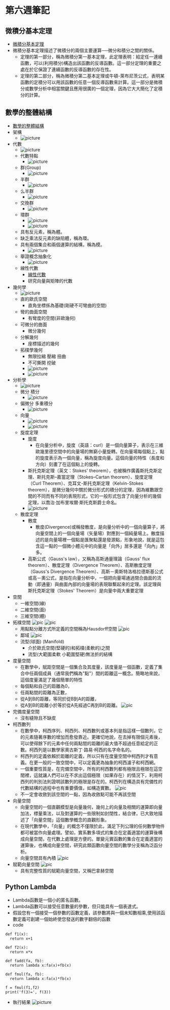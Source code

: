 # 第六週筆記
## 微積分基本定理
* [微積分基本定理](https://zh.wikipedia.org/wiki/%E5%BE%AE%E7%A7%AF%E5%88%86%E5%9F%BA%E6%9C%AC%E5%AE%9A%E7%90%86)
* 微積分基本定理描述了微積分的兩個主要運算──微分和積分之間的關係。
  * 定理的第一部分，稱為微積分第一基本定理，此定理表明：給定任一連續函數，可以(利用積分)構造出該函數的反導函數。這一部分定理的重要之處在於它保證了連續函數的反導函數的存在性。
  * 定理的第二部分，稱為微積分第二基本定理或牛頓-萊布尼茨公式，表明某函數的定積分可以用該函數的任意一個反導函數來計算。這一部分是微積分或數學分析中相當關鍵且應用很廣的一個定理，因為它大大簡化了定積分的計算。
## 數學的整體結構
* [數學的整體結構](https://speakerdeck.com/ccckmit/yong-shi-fen-zhong-kuai-su-zhang-wo-shu-xue-de-zheng-ti-jie-gou)
* 架構
  * ![picture](https://github.com/www-abcdefg/ai109b/blob/main/pic/%E7%AC%AC%E5%85%AD%E9%80%B1pic/%E7%AC%AC%E5%85%AD%E9%80%B1%E5%9C%96%E4%B8%80.png)
* 代數
  * ![picture](https://github.com/www-abcdefg/ai109b/blob/main/pic/%E7%AC%AC%E5%85%AD%E9%80%B1pic/%E7%AC%AC%E5%85%AD%E9%80%B1%E5%9C%96%E4%BA%8C.png)
  * 代數特點
    * ![picture](https://github.com/www-abcdefg/ai109b/blob/main/pic/%E7%AC%AC%E5%85%AD%E9%80%B1pic/%E7%AC%AC%E5%85%AD%E9%80%B1%E5%9C%96%E4%BA%94.png)
  * 群(Group)
    * ![picture](https://github.com/www-abcdefg/ai109b/blob/main/pic/%E7%AC%AC%E5%85%AD%E9%80%B1pic/%E7%AC%AC%E5%85%AD%E9%80%B1%E5%9C%96%E5%85%AD.png)
  * 半群
    * ![picture](https://github.com/www-abcdefg/ai109b/blob/main/pic/%E7%AC%AC%E5%85%AD%E9%80%B1pic/%E7%AC%AC%E5%85%AD%E9%80%B1%E5%9C%96%E4%B8%83.png)
  * 么半群
    * ![picture](https://github.com/www-abcdefg/ai109b/blob/main/pic/%E7%AC%AC%E5%85%AD%E9%80%B1pic/%E7%AC%AC%E5%85%AD%E9%80%B1%E5%9C%96%E5%85%AB.png)
  * 交換群
    * ![picture](https://github.com/www-abcdefg/ai109b/blob/main/pic/%E7%AC%AC%E5%85%AD%E9%80%B1pic/%E7%AC%AC%E5%85%AD%E9%80%B1%E5%9C%96%E4%B9%9D.png)
  * 環群
    * ![picture](https://github.com/www-abcdefg/ai109b/blob/main/pic/%E7%AC%AC%E5%85%AD%E9%80%B1pic/%E7%AC%AC%E5%85%AD%E9%80%B1%E5%9C%96%E5%8D%81.png)
    * ![picture](https://github.com/www-abcdefg/ai109b/blob/main/pic/%E7%AC%AC%E5%85%AD%E9%80%B1pic/%E7%AC%AC%E5%85%AD%E9%80%B1%E5%9C%96%E5%8D%81%E4%B8%80.png)
  * 具有反元素，稱為體。
  * 缺乏乘法反元素的缺陷體，稱為環。
  * 具有兩個集合和兩個運算的結構，稱為模。
    * ![picture](https://github.com/www-abcdefg/ai109b/blob/main/pic/%E7%AC%AC%E5%85%AD%E9%80%B1pic/%E7%AC%AC%E5%85%AD%E9%80%B1%E5%9C%96%E5%8D%81%E4%BA%8C.png)
  * 舉證概念抽象化
    * ![picture](https://github.com/www-abcdefg/ai109b/blob/main/pic/%E7%AC%AC%E5%85%AD%E9%80%B1pic/%E7%AC%AC%E5%85%AD%E9%80%B1%E5%9C%96%E5%8D%81%E4%B8%89.png)
  * 線性代數
    * [線性代數](https://www.slideshare.net/ccckmit/ss-57144026)
    * 研究向量與矩陣的代數
* 幾何學
  * ![picture](https://github.com/www-abcdefg/ai109b/blob/main/pic/%E7%AC%AC%E5%85%AD%E9%80%B1pic/%E7%AC%AC%E5%85%AD%E9%80%B1%E5%9C%96%E4%B8%89.png)
  * 直的歐氏空間
    * 直角坐標係為基礎(剛硬不可彎曲的空間)
  * 彎的曲面空間
    * 有彎度的空間(非歐幾何)
  * 可微分的曲面
    * 微分幾何
  * 分解幾何
    * 座標描述的幾何
  * 拓樸學幾何
    * 無限拉縮 壓縮 扭曲
    * 不可撕開 挖破
    * ![picture](https://github.com/www-abcdefg/ai109b/blob/main/pic/%E7%AC%AC%E5%85%AD%E9%80%B1pic/%E7%AC%AC%E5%85%AD%E9%80%B1%E5%9C%96%E5%8D%81%E4%B9%9D.png)
    * ![picture](https://github.com/www-abcdefg/ai109b/blob/main/pic/%E7%AC%AC%E5%85%AD%E9%80%B1pic/%E7%AC%AC%E5%85%AD%E9%80%B1%E5%9C%96%E4%BA%8C%E5%8D%81.png)
* 分析學
  * ![picture](https://github.com/www-abcdefg/ai109b/blob/main/pic/%E7%AC%AC%E5%85%AD%E9%80%B1pic/%E7%AC%AC%E5%85%AD%E9%80%B1%E5%9C%96%E5%9B%9B.png)
  * 微分 積分
    * ![picture](https://github.com/www-abcdefg/ai109b/blob/main/pic/%E7%AC%AC%E5%85%AD%E9%80%B1pic/%E7%AC%AC%E5%85%AD%E9%80%B1%E5%9C%96%E5%8D%81%E5%9B%9B.png)
  * 偏微分 多重積分
    * ![picture](https://github.com/www-abcdefg/ai109b/blob/main/pic/%E7%AC%AC%E5%85%AD%E9%80%B1pic/%E7%AC%AC%E5%85%AD%E9%80%B1%E5%9C%96%E5%8D%81%E4%BA%94.png)
  * 向量
    * ![picture](https://github.com/www-abcdefg/ai109b/blob/main/pic/%E7%AC%AC%E5%85%AD%E9%80%B1pic/%E7%AC%AC%E5%85%AD%E9%80%B1%E5%9C%96%E5%8D%81%E5%85%AD.png)
    * ![picture](https://github.com/www-abcdefg/ai109b/blob/main/pic/%E7%AC%AC%E5%85%AD%E9%80%B1pic/%E7%AC%AC%E5%85%AD%E9%80%B1%E5%9C%96%E5%8D%81%E4%B8%83.png)
  * 旋度定理
    * 旋度
      * 在向量分析中，旋度（英語：curl）是一個向量算子，表示在三維歐幾里德空間中的向量場的無窮小量旋轉。在向量場每個點上，點的旋度表示為一個向量，稱為旋度向量。這個向量的特性（長度和方向）刻畫了在這個點上的旋轉。
    * 斯托克斯定理（英文：Stokes' theorem），也被稱作廣義斯托克斯定理、斯托克斯–嘉當定理（Stokes–Cartan theorem）、旋度定理（Curl Theorem）、克耳文-斯托克斯定理（Kelvin-Stokes theorem），是微分幾何中關於微分形式的積分的定理，因為維數跟空間的不同而有不同的表現形式，它的一般形式包含了向量分析的幾個定理，以喬治·加布里埃爾·斯托克斯爵士命名。
    * ![picture](https://github.com/www-abcdefg/ai109b/blob/main/pic/%E7%AC%AC%E5%85%AD%E9%80%B1pic/%E7%AC%AC%E5%85%AD%E9%80%B1%E5%9C%96%E5%8D%81%E5%85%AB.png)
  * 散度定理
    * 散度
      * 散度(Divergence)或稱發散度，是向量分析中的一個向量算子，將向量空間上的一個向量場（矢量場）對應到一個純量場上。散度描述的是向量場裡一個點是匯聚點還是發源點，形象地說，就是這包含這一點的一個微小體元中的向量是「向外」居多還是「向內」居多。
    * 高斯公式（Gauss's law），又稱為高斯通量理論（Gauss' flux theorem）、散度定理（Divergence Theorem）、高斯散度定理（Gauss's Divergence Theorem）、高斯－奧斯特洛格拉德斯基公式或高－奧公式，是指在向量分析中，一個把向量場通過閉合曲面的流動（即通量）與曲面內部的向量場的表現聯繫起來的定理。該定理與斯托克斯定理（Stokes' Theorem）是向量中兩大重要定理
* 空間
  * 一維空間(線)
  * 二維空間(面)
  * 三維空間(體)
* 拓樸空間
  ![pic](https://github.com/www-abcdefg/ai109b/blob/main/pic/%E7%AC%AC%E5%85%AD%E9%80%B1pic/%E7%AC%AC%E5%85%AD%E9%80%B1%E5%9C%96%E4%BA%8C%E4%B8%80.png)
  ![pic](https://github.com/www-abcdefg/ai109b/blob/main/pic/%E7%AC%AC%E5%85%AD%E9%80%B1pic/%E7%AC%AC%E5%85%AD%E9%80%B1%E5%9C%96%E4%BA%8C%E4%BA%8C.png)
  * 用點點分離方式所定義的空間稱為Hausdorff空間
    ![pic](https://github.com/www-abcdefg/ai109b/blob/main/pic/%E7%AC%AC%E5%85%AD%E9%80%B1pic/%E7%AC%AC%E5%85%AD%E9%80%B1%E5%9C%96%E4%BA%8C%E4%B8%89.png)
  * 鄰域
    ![pic](https://github.com/www-abcdefg/ai109b/blob/main/pic/%E7%AC%AC%E5%85%AD%E9%80%B1pic/%E7%AC%AC%E5%85%AD%E9%80%B1%E5%9C%96%E4%BA%8C%E5%9B%9B.png)
  * 流型(球面) (Manifold)
    * 介於歐氏空間(堅硬的)和拓樸(柔軟的)之間 
    * 流型(大範圍柔軟 小範圍堅硬)無法折的結構
* 度量空間
  * 在數學中，賦距空間是一個集合及其度量，該度量是一個函數，定義了集合中任兩個成員（通常我們稱為"點"）間的距離這一概念。簡略地來說，這個度量滿足了幾個簡單的特性
  * 每個點和自己的距離為0，
  * 任兩點間的距離為正數， 
  * 從A到B的距離，等同於從B到A的距離，
  * 從A到B的距離小於等於從A先經過C再到B的距離。
  ![pic](https://github.com/www-abcdefg/ai109b/blob/main/pic/%E7%AC%AC%E5%85%AD%E9%80%B1pic/%E7%AC%AC%E5%85%AD%E9%80%B1%E5%9C%96%E4%BA%8C%E4%BA%94.png)
* 完備度量空間
  * 沒有縫隙且不缺皮
* 柯西數列
  * 在數學中，柯西序列、柯西列、柯西數列或基本列是指這樣一個數列，它的元素隨著序數的增加而愈發靠近。更確切地說，在去掉有限個元素後，可以使得餘下的元素中任何兩點間的距離的最大值不超過任意給定的正數。柯西列是以數學家奧古斯丁·路易·柯西的名字命名的。
  * 柯西列的定義依賴於距離的定義，所以只有在度量空間中柯西列才有意義。在更一般的一致空間中，可以定義更為抽象的柯西濾子和柯西網。
  * 一個重要性質是，在完備空間中，所有的柯西數列都有極限且極限在這空間裡，這就讓人們可以在不求出這個極限（如果存在）的情況下，利用柯西列的判別法則證明該數列的極限是存在的。柯西列在構造具有完備性的代數結構的過程中也有重要價值，如構造實數。
  ![pic](https://github.com/www-abcdefg/ai109b/blob/main/pic/%E7%AC%AC%E5%85%AD%E9%80%B1pic/%E7%AC%AC%E5%85%AD%E9%80%B1%E5%9C%96%E4%BA%8C%E5%85%AD.png)
  * 不一定會收斂到該空間的一點，因為收斂點可能不再該空間
* 向量空間
  * 向量空間的一個直觀模型是向量幾何，幾何上的向量及相關的運算即向量加法，標量乘法，以及對運算的一些限制如封閉性，結合律，已大致地描述了「向量空間」這個數學概念的直觀形象。
  * 在現代數學中，「向量」的概念不僅限於此，滿足下列公理的任何數學物件都可被當作向量處理。譬如，實系數多項式的集合在定義適當的運算後構成向量空間，在代數上處理是方便的。單變元實函數的集合在定義適當的運算後，也構成向量空間，研究此類函數向量空間的數學分支稱為泛函分析。
  * 向量空間具有內積
  ![pic](https://github.com/www-abcdefg/ai109b/blob/main/pic/%E7%AC%AC%E5%85%AD%E9%80%B1pic/%E7%AC%AC%E5%85%AD%E9%80%B1%E5%9C%96%E4%BA%8C%E4%B8%83.png)
* 賦範向量空間
![pic](https://github.com/www-abcdefg/ai109b/blob/main/pic/%E7%AC%AC%E5%85%AD%E9%80%B1pic/%E7%AC%AC%E5%85%AD%E9%80%B1%E5%9C%96%E4%BA%8C%E5%85%AB.png)
  * 具有完整性質的賦範向量空間，又稱巴拿赫空間

## Python Lambda
* Lambda函數是一個小的匿名函數。
* Lambda函數可以接受任意數量的參數，但只能具有一個表達式。
* 假設您有一個接受一個參數的函數定義，該參數將與一個未知數相乘,使用該函數定義可創建一個始終使您發送的數字翻倍的函數
* code
```
def f1(x):
  return x+1

def f2(x):
  return x*x

def fadd(fa, fb):
  return lambda x:fa(x)+fb(x)

def fmul(fa, fb):
  return lambda x:fa(x)*fb(x)

f = fmul(f1,f2)
print('f(3)=', f(3))
```
* 執行結果
![picture](https://github.com/www-abcdefg/ai109b/blob/main/pic/%E7%AC%AC%E5%85%AD%E9%80%B1pic/%E7%AC%AC%E5%85%ADcode%E9%80%B1%E5%9C%96%E4%B8%80.png)